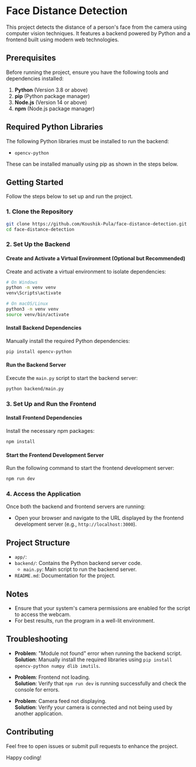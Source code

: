 # Face Distance Detection

This project detects the distance of a person's face from the camera using computer vision techniques. It features a backend powered by Python and a frontend built using modern web technologies.

## Prerequisites

Before running the project, ensure you have the following tools and dependencies installed:

1. **Python** (Version 3.8 or above)
2. **pip** (Python package manager)
3. **Node.js** (Version 14 or above)
4. **npm** (Node.js package manager)

## Required Python Libraries

The following Python libraries must be installed to run the backend:

- `opencv-python`


These can be installed manually using pip as shown in the steps below.

## Getting Started

Follow the steps below to set up and run the project.

### 1. Clone the Repository

```bash
git clone https://github.com/Koushik-Pula/face-distance-detection.git
cd face-distance-detection
```

### 2. Set Up the Backend

#### Create and Activate a Virtual Environment (Optional but Recommended)

Create and activate a virtual environment to isolate dependencies:

```bash
# On Windows
python -m venv venv
venv\Scripts\activate

# On macOS/Linux
python3 -m venv venv
source venv/bin/activate
```

#### Install Backend Dependencies

Manually install the required Python dependencies:

```bash
pip install opencv-python 
```

#### Run the Backend Server

Execute the `main.py` script to start the backend server:

```bash
python backend/main.py
```

### 3. Set Up and Run the Frontend

#### Install Frontend Dependencies

Install the necessary npm packages:

```bash
npm install
```

#### Start the Frontend Development Server

Run the following command to start the frontend development server:

```bash
npm run dev
```

### 4. Access the Application

Once both the backend and frontend servers are running:

- Open your browser and navigate to the URL displayed by the frontend development server (e.g., `http://localhost:3000`).

## Project Structure

- `app/`:
- `backend/`: Contains the Python backend server code.
   - `main.py`: Main script to run the backend server.
- `README.md`: Documentation for the project.

## Notes

- Ensure that your system's camera permissions are enabled for the script to access the webcam.
- For best results, run the program in a well-lit environment.

## Troubleshooting

- **Problem**: "Module not found" error when running the backend script.\
  **Solution**: Manually install the required libraries using `pip install opencv-python numpy dlib imutils`.

- **Problem**: Frontend not loading.\
  **Solution**: Verify that `npm run dev` is running successfully and check the console for errors.

- **Problem**: Camera feed not displaying.\
  **Solution**: Verify your camera is connected and not being used by another application.

## Contributing

Feel free to open issues or submit pull requests to enhance the project.



Happy coding!


